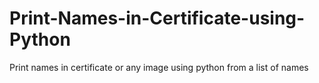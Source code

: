 # Print-Names-in-Certificate-using-Python
Print names in certificate or any image using python from a list of names
